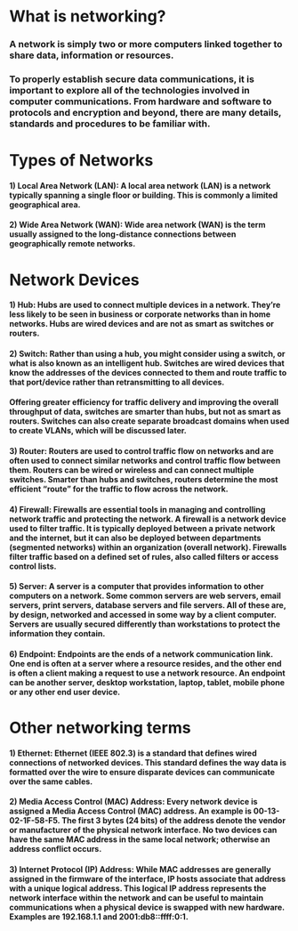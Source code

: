 # What is networking?

### A network is simply two or more computers linked together to share data, information or resources.

### To properly establish secure data communications, it is important to explore all of the technologies involved in computer communications. From hardware and software to protocols and encryption and beyond, there are many details, standards and procedures to be familiar with.

# Types of Networks

#### 1) Local Area Network (LAN): A local area network (LAN) is a network typically spanning a single floor or building. This is commonly a limited geographical area.

#### 2) Wide Area Network (WAN): Wide area network (WAN) is the term usually assigned to the long-distance connections between geographically remote networks.

# Network Devices

#### 1) Hub: Hubs are used to connect multiple devices in a network. They’re less likely to be seen in business or corporate networks than in home networks. Hubs are wired devices and are not as smart as switches or routers.

#### 2) Switch: Rather than using a hub, you might consider using a switch, or what is also known as an intelligent hub. Switches are wired devices that know the addresses of the devices connected to them and route traffic to that port/device rather than retransmitting to all devices.

#### Offering greater efficiency for traffic delivery and improving the overall throughput of data, switches are smarter than hubs, but not as smart as routers. Switches can also create separate broadcast domains when used to create VLANs, which will be discussed later.

#### 3) Router: Routers are used to control traffic flow on networks and are often used to connect similar networks and control traffic flow between them. Routers can be wired or wireless and can connect multiple switches. Smarter than hubs and switches, routers determine the most efficient “route” for the traffic to flow across the network.

#### 4) Firewall: Firewalls are essential tools in managing and controlling network traffic and protecting the network. A firewall is a network device used to filter traffic. It is typically deployed between a private network and the internet, but it can also be deployed between departments (segmented networks) within an organization (overall network). Firewalls filter traffic based on a defined set of rules, also called filters or access control lists.

#### 5) Server: A server is a computer that provides information to other computers on a network. Some common servers are web servers, email servers, print servers, database servers and file servers. All of these are, by design, networked and accessed in some way by a client computer. Servers are usually secured differently than workstations to protect the information they contain.

#### 6) Endpoint: Endpoints are the ends of a network communication link. One end is often at a server where a resource resides, and the other end is often a client making a request to use a network resource. An endpoint can be another server, desktop workstation, laptop, tablet, mobile phone or any other end user device.

# Other networking terms

#### 1) Ethernet: Ethernet (IEEE 802.3) is a standard that defines wired connections of networked devices. This standard defines the way data is formatted over the wire to ensure disparate devices can communicate over the same cables.

#### 2) Media Access Control (MAC) Address: Every network device is assigned a Media Access Control (MAC) address. An example is 00-13-02-1F-58-F5. The first 3 bytes (24 bits) of the address denote the vendor or manufacturer of the physical network interface. No two devices can have the same MAC address in the same local network; otherwise an address conflict occurs.

#### 3) Internet Protocol (IP) Address: While MAC addresses are generally assigned in the firmware of the interface, IP hosts associate that address with a unique logical address. This logical IP address represents the network interface within the network and can be useful to maintain communications when a physical device is swapped with new hardware. Examples are 192.168.1.1 and 2001:db8::ffff:0:1.


